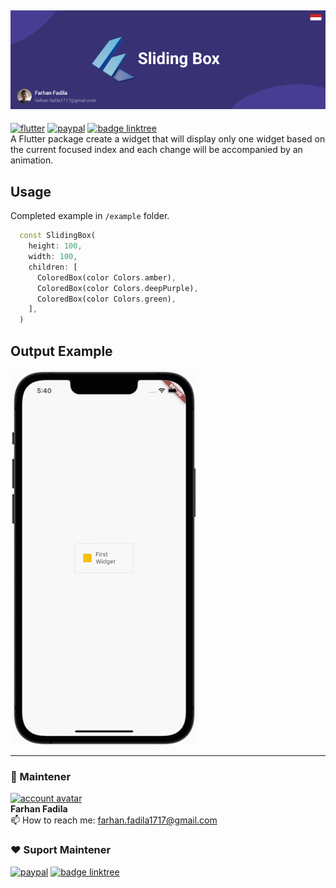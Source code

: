 ## [![cover][]][pubdev]
[![flutter][]][web flutter] [![paypal][]][paypal account] [![badge linktree][]][linktree account] <br>
A Flutter package create a widget that will display only one widget based on the current focused index and each change will be accompanied by an animation.

## Usage
Completed example in `/example` folder. 

```dart
  const SlidingBox(
    height: 100,
    width: 100,
    children: [
      ColoredBox(color Colors.amber),
      ColoredBox(color Colors.deepPurple),
      ColoredBox(color Colors.green),
    ],
  )
```

## Output Example
[![output][]][example]

---

### 🚧 Maintener 
[![account avatar][]][github account] <br>
**Farhan Fadila**<br>
📫 How to reach me: farhan.fadila1717@gmail.com

### ❤️ Suport Maintener
[![paypal][]][paypal account] [![badge linktree][]][linktree account]

[cover]: https://github.com/farhanfadila1717/flutter_package/blob/master/display/sliding_box/sliding_box.png
[output]: https://github.com/farhanfadila1717/flutter_package/blob/master/display/sliding_box/sliding_box.gif
[flutter]: https://img.shields.io/badge/Platform-Flutter-02569B?logo=flutter
[web flutter]: https://flutter.dev
[paypal]: https://img.shields.io/badge/Donate-PayPal-00457C?logo=paypal
[paypal account]: https://www.paypal.me/farhanfadila1717
[account avatar]: https://avatars.githubusercontent.com/u/43161050?s=80
[github account]: https://github.com/farhanfadila1717
[badge linktree]: https://img.shields.io/badge/Linktree-farhanfadila-orange
[linktree account]: https://linktr.ee/farhanfadila
[github]: https://github.com/farhanfadila1717/sliding_box
[example]: https://github.com/farhanfadila1717/sliding_box/blob/master/example/main.dart
[pubdev]: https://pub.dev/packages/sliding_box